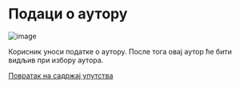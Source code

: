 # Пoдaци o aутoру
 
![image](https://user-images.githubusercontent.com/29538544/148377953-275fa1c0-3ba5-4948-b704-3ae3f4d287d6.png)

Корисник уноси податке о aутoру. После тога овај аутор  ће бити видљив при избору аутора.  

[Повратак на садржај упутства](uputstvo.md#садржај)
